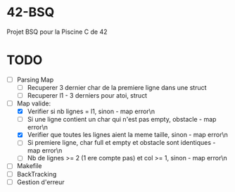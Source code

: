 # 42-BSQ
Projet BSQ pour la Piscine C de 42

# TODO

- [ ] Parsing Map
  - [ ] Recuperer 3 dernier char de la premiere ligne dans une struct
  - [ ] Recuperer l1 - 3 derniers pour atoi, struct
- [ ] Map valide:
  - [X] Verifier si nb lignes = l1, sinon - map error\n
  - [ ] Si une ligne contient un char qui n'est pas empty, obstacle - map error\n
  - [X] Verifier que toutes les lignes aient la meme taille, sinon - map error\n
  - [ ] Si premiere ligne, char full et empty et obstacle sont identiques - map error\n
  - [ ] Nb de lignes >= 2 (1 ere compte pas) et col >= 1, sinon - map error\n
- [ ] Makefile
- [ ] BackTracking
- [ ] Gestion d'erreur     
